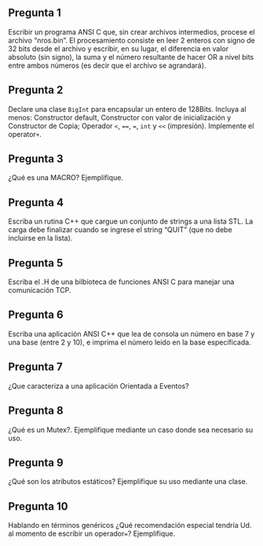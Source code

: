 ## Pregunta 1

Escribir un programa ANSI C que, sin crear archivos intermedios, procese el archivo “nros.bin”. El procesamiento consiste en leer 2 enteros con signo de 32 bits desde el archivo y escribir, en su lugar, el diferencia en valor absoluto (sin signo), la suma y el número resultante de hacer OR a nivel bits entre ambos números (es decir que el archivo se agrandará).

## Pregunta 2
Declare una clase ``BigInt`` para encapsular un entero de 128Bits. Incluya al menos: Constructor default, Constructor con valor de inicialización y Constructor de Copia; Operador ``<``, ``==``, ``=``, ``int`` y ``<<`` (impresión). Implemente el operator``+``.

## Pregunta 3
¿Qué es una MACRO? Ejemplifique.

## Pregunta 4
Escriba un rutina C++ que cargue un conjunto de strings a una lista STL. La carga debe finalizar cuando se ingrese el string “QUIT” (que no debe incluirse en la lista).

## Pregunta 5
Escriba el .H de una bilbioteca de funciones ANSI C para manejar una comunicación TCP.

## Pregunta 6
Escriba una aplicación ANSI C++ que lea de consola un número en base 7 y una base (entre 2 y 10), e imprima el número leido en la base especificada.

## Pregunta 7
¿Que caracteriza a una aplicación Orientada a Eventos?

## Pregunta 8
¿Qué es un Mutex?. Ejemplifique mediante un caso donde sea necesario su uso.

## Pregunta 9
¿Qué son los atributos estáticos? Ejemplifique su uso mediante una clase.

## Pregunta 10
Hablando en términos genéricos ¿Qué recomendación especial tendría Ud. al momento de escribir un operador``=``? Ejemplifique.

